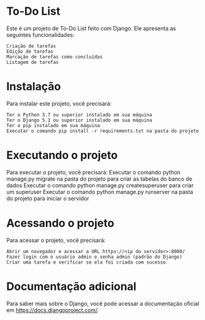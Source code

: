 # To-Do List

Este é um projeto de To-Do List feito com Django. Ele apresenta as seguintes funcionalidades:

    Criação de tarefas
    Edição de tarefas
    Marcação de tarefas como concluídas
    Listagem de tarefas

# Instalação

Para instalar este projeto, você precisará:

    Ter o Python 3.7 ou superior instalado em sua máquina
    Ter o Django 5.1 ou superior instalado em sua máquina
    Ter o pip instalado em sua máquina
    Executar o comando pip install -r requirements.txt na pasta do projeto

# Executando o projeto

Para executar o projeto, você precisará:
 Executar o comando python manage.py migrate na pasta do projeto para criar as tabelas do banco de dados
    Executar o comando python manage.py createsuperuser para criar um superuser
    Executar o comando python manage.py runserver na pasta do projeto para iniciar o servidor

# Acessando o projeto

Para acessar o projeto, você precisará:

    Abrir um navegador e acessar a URL https://<ip do servidor>:8000/
    Fazer login com o usuário admin e senha admin (padrão do Django)
    Criar uma tarefa e verificar se ela foi criada com sucesso

# Documentação adicional
Para saber mais sobre o Django, você pode acessar a documentação oficial em https://docs.djangoproject.com/.

